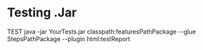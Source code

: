 # Testing .Jar 
TEST
java -jar YourTests.jar classpath:featuresPathPackage --glue StepsPathPackage --plugin html:testReport


